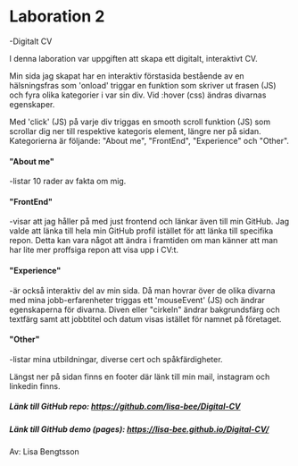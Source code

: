 # Laboration 2
-Digitalt CV

I denna laboration var uppgiften att skapa ett digitalt, interaktivt CV. 

Min sida jag skapat har en interaktiv förstasida bestående av en hälsningsfras som 'onload' triggar en funktion som skriver ut frasen (JS) och fyra olika kategorier i var sin div. Vid :hover (css) ändras divarnas egenskaper.

Med 'click' (JS) på varje div triggas en smooth scroll funktion (JS) som scrollar dig ner till respektive kategoris element, längre ner på sidan. Kategorierna är följande: "About me", "FrontEnd", "Experience" och "Other".

#### "About me" 
-listar 10 rader av fakta om mig.

#### "FrontEnd" 
-visar att jag håller på med just frontend och länkar även till min GitHub. Jag valde att länka till hela min GitHub profil istället för att länka till specifika repon. Detta kan vara något att ändra i framtiden om man känner att man har lite mer proffsiga repon att visa upp i CV:t.

#### "Experience" 
-är också interaktiv del av min sida. Då man hovrar över de olika divarna med mina jobb-erfarenheter triggas ett 'mouseEvent' (JS) och ändrar egenskaperna för divarna. Diven eller "cirkeln" ändrar bakgrundsfärg och textfärg samt att jobbtitel och datum visas istället för namnet på företaget. 

#### "Other"
-listar mina utbildningar, diverse cert och spåkfärdigheter.



Längst ner på sidan finns en footer där länk till min mail, instagram och linkedin finns. 



##### Länk till GitHub repo: https://github.com/lisa-bee/Digital-CV

##### Länk till GitHub demo (pages): https://lisa-bee.github.io/Digital-CV/



Av: Lisa Bengtsson
